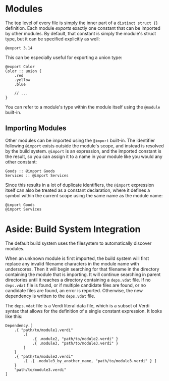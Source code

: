 # Modules
The top level of every file is simply the inner part of a `distinct struct {}` definition.  Each module _exports_ exactly one constant that can be imported by other modules.  By default, that constant is simply the module's struct type, but it can be specified explicitly as well:
```
@export 3.14
```
This can be especially useful for exporting a union type:
```
@export Color
Color :: union {
	.red
	.yellow
	.blue

	// ...
}
```

You can refer to a module's type within the module itself using the `@module` built-in.

## Importing Modules
Other modules can be imported using the `@import` built-in.  The identifier following `@import` exists outside the module's scope, and instead is resolved by the build system.  `@import` is an expression, and the imported constant is the result, so you can assign it to a name in your module like you would any other constant:
```
Goods :: @import Goods
Services :: @import Services
```
Since this results in a lot of duplicate identifiers, the `@import` expression itself can also be treated as a constant declaration, where it defines a symbol within the current scope using the same name as the module name:
```
@import Goods
@import Services
```

# Aside: Build System Integration
The default build system uses the filesystem to automatically discover modules.

When an unknown module is first imported, the build system will first replace any invalid filename characters in the module name with underscores.  Then it will begin searching for that filename in the directory containing the module that is importing.  It will continue searching in parent directories until it reaches a directory containing a `deps.vdat` file.  If no `deps.vdat` file is found, or if multiple candidate files are found, or no candidate files are found, an error is reported.  Otherwise, the new dependency is written to the `deps.vdat` file.

The `deps.vdat` file is a Verdi literal data file, which is a subset of Verdi syntax that allows for the definition of a single constant expression.  It looks like this:
```
Dependency.[
	.{ "path/to/module1.verdi"
		.[
			.{ .module2, "path/to/module2.verdi" }
			.{ .module3, "path/to/module3.verdi" }
		]
	}
	.{ "path/to/module2.verdi"
		.[ .{ .module3_by_another_name, "path/to/module3.verdi" } ]
	}
	"path/to/module3.verdi"
]
```

